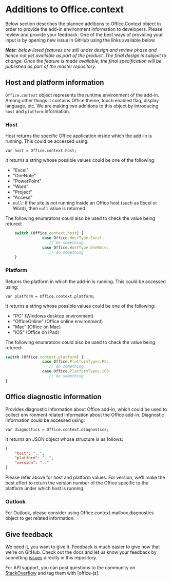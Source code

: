 # Additions to Office.context

Below section describes the planned additions to Office.Context object in order to provide the add-in environment information to developers. Please review and provide your feedback. One of the best ways of providing your input is by opening new issue in GitHub using the links available below.

_**Note**: below listed features are still under design and review phase and hence not yet available as part of the product. The final design is subject to change. Once the feature is made available, the final specification will be published as part of the master repository._

## Host and platform information 

`Office.context` object represents the runtime environment of the add-in. Among other things it contains Office theme, touch enabled flag, display language, etc. We are making two additions to this object by introducing `host` and `platform` information.

### Host
Host returns the specific Office application inside which the add-in is running. This could be accessed using:  

`var host = Office.context.host;`

It returns a string whose possible values could be one of the following: 
* "Excel" 
* "OneNote"
* "PowerPoint"
* "Word"
* "Project"
* "Access"
* `null`: If the site is _not_ running inside an Office host (such as Excel or Word), then `null` value is returned. 

The following enumratons could also be used to check the value being retured: 

```js
	switch (Office.context.host) {
                case Office.HostType.Excel:
                   // do something
                case Office.HostType.OneNote:
                   // do something
	}
```


### Platform 
Returns the platform in which the add-in is running. This could be accessed using:  

`var platform = Office.context.platform;`

It returns a string whose possible values could be one of the following: 
* "PC" (Windows desktop environment) 
* "OfficeOnline" (Office online environment) 
* "Mac" (Office on Mac)
* "iOS" (Office on iPad)

The following enumratons could also be used to check the value being retured: 

```js
switch (Office.context.platform) {
                case Office.PlatformTypes.PC:
                   // do something
                case Office.PlatformTypes.iOS:
                   // do something
}

```

## Office diagnostic information 
Provides diagnostic information about Office add-in, which could be used to collect environment related information about the Office add-in. Diagnostic information could be accessed using: 

`var diagnostics = Office.context.diagnostics;`

It returns an JSON object whose structure is as follows: 

```json
{
	"host": "..",
	"platform": "..",
	"version": ".."
}
```

Please refer above for host and platform values. For version, we'll make the best effort to return the version number of the Office specific to the platform under which host is running. 

### Outlook 
For Outlook, please consider using Office.context.mailbox.diagnostics object to get related information. 


## Give feedback

We need it, you want to give it. Feedback is much easier to give now that we're on GitHub. Check out the docs and let us know your feedback by submitting [issues](https://github.com/OfficeDev/office-js-docs/issues) directly in this repository.

For API support, you can post questions to the community on [StackOverflow](http://stackoverflow.com/questions/tagged/office-js) and tag them with [office-js].
